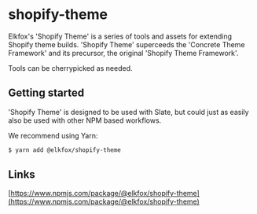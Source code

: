 # shopify-theme

Elkfox's 'Shopify Theme' is a series of tools and assets for extending Shopify theme builds. 'Shopify Theme' superceeds the 'Concrete Theme Framework' and its precursor, the original 'Shopify Theme Framework'.

Tools can be cherrypicked as needed.

## Getting started

'Shopify Theme' is designed to be used with Slate, but could just as easily also be used with other NPM based workflows.

We recommend using Yarn:

```bash
$ yarn add @elkfox/shopify-theme
```

## Links

[https://www.npmjs.com/package/@elkfox/shopify-theme](https://www.npmjs.com/package/@elkfox/shopify-theme)


